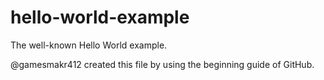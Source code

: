 # hello-world-example
The well-known Hello World example.

@gamesmakr412 created this file by using the beginning guide of GitHub.
